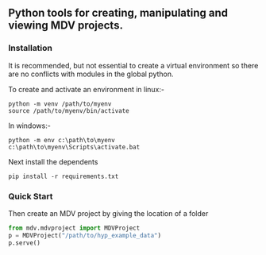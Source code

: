 ## Python tools for creating, manipulating and viewing MDV projects. 


### Installation

It is recommended, but not essential to create a virtual environment so there are no conflicts with modules in the global python.

To create and activate an environment in linux:-
```
python -m venv /path/to/myenv
source /path/to/myenv/bin/activate
````
In windows:-
```
python -m env c:\path\to\myenv
c:\path\to\myenv\Scripts\activate.bat
```

Next install the dependents 
```
pip install -r requirements.txt
```


### Quick Start

Then create an MDV project by giving the location of a folder
```python
from mdv.mdvproject import MDVProject
p = MDVProject("/path/to/hyp_example_data")
p.serve()
```
